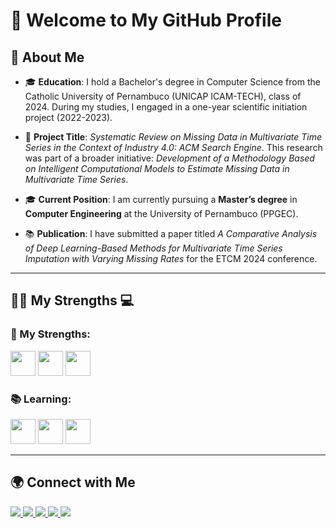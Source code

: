 # 👋 Welcome to My GitHub Profile  

## 🎯 About Me  

- 🎓 **Education**: I hold a Bachelor's degree in Computer Science from the Catholic University of Pernambuco (UNICAP ICAM-TECH), class of 2024. During my studies, I engaged in a one-year scientific initiation project (2022-2023).  

- 📄 **Project Title**: *Systematic Review on Missing Data in Multivariate Time Series in the Context of Industry 4.0: ACM Search Engine*. This research was part of a broader initiative: *Development of a Methodology Based on Intelligent Computational Models to Estimate Missing Data in Multivariate Time Series*.  

- 🎓 **Current Position**: I am currently pursuing a **Master’s degree** in **Computer Engineering** at the University of Pernambuco (PPGEC).  

- 📚 **Publication**: I have submitted a paper titled *A Comparative Analysis of Deep Learning-Based Methods for Multivariate Time Series Imputation with Varying Missing Rates* for the ETCM 2024 conference.  

---
## 👩‍💻 My Strengths 💻
  

### 📖 My Strengths:  

<img src="https://cdn.jsdelivr.net/gh/devicons/devicon/icons/python/python-original.svg" width="40" height="40"/>
<img src="https://cdn.jsdelivr.net/gh/devicons/devicon/icons/java/java-original.svg" width="40" height="40"/>
<img src="https://cdn.jsdelivr.net/gh/devicons/devicon/icons/git/git-original.svg" width="40" height="40"/>

### 📚 Learning:
<img src="https://cdn.jsdelivr.net/gh/devicons/devicon/icons/javascript/javascript-original.svg" width="40" height="40"/> 
<img src="https://cdn.jsdelivr.net/gh/devicons/devicon/icons/html5/html5-original.svg" width="40" height="40"/> 
<img src="https://cdn.jsdelivr.net/gh/devicons/devicon/icons/css3/css3-original.svg" width="40" height="40"/> 

---

## 🌍 Connect with Me  

<a href="https://instagram.com/mightnight.py?igshid=YmMyMTA2M2Y=" target="_blank">
  <img src="https://img.shields.io/badge/-Instagram-%23E4405F?style=for-the-badge&logo=instagram&logoColor=white" target="_blank">
</a>  
<a href="mailto:contatoyuukosan98@gmail.com">
  <img src="https://img.shields.io/badge/-Gmail-%23333?style=for-the-badge&logo=gmail&logoColor=white" target="_blank">
</a>  
<a href="https://www.linkedin.com/in/thais-m-45a25a1a5" target="_blank">
  <img src="https://img.shields.io/badge/-LinkedIn-%230077B5?style=for-the-badge&logo=linkedin&logoColor=white" target="_blank">
</a>  
<a href="https://www.hackerrank.com/thais_2018202795?hr_r=1" target="_blank">
  <img src="https://img.shields.io/badge/-HackerRank-00EA64?style=for-the-badge&logo=hackerrank&logoColor=white" target="_blank">
</a>  
<a href="https://www.kaggle.com/thaisporciuncula" target="_blank">
  <img src="https://img.shields.io/badge/-Kaggle-42AE99?style=for-the-badge&logo=kaggle&logoColor=white" target="_blank">
</a>  


